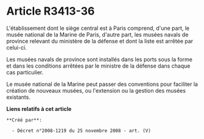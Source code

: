 # Article R3413-36

L'établissement dont le siège central est à Paris comprend, d'une part, le musée national de la Marine de Paris, d'autre
part, les musées navals de province relevant du ministère de la défense et dont la liste est arrêtée par celui-ci.

Les musées navals de province sont installés dans les ports sous la forme et dans les conditions arrêtées par le ministre de
la défense dans chaque cas particulier.

Le musée national de la Marine peut passer des conventions pour faciliter la création de nouveaux musées, ou l'extension ou
la gestion des musées existants.

**Liens relatifs à cet article**

	**Créé par**:

	  - Décret n°2008-1219 du 25 novembre 2008 - art. (V)
